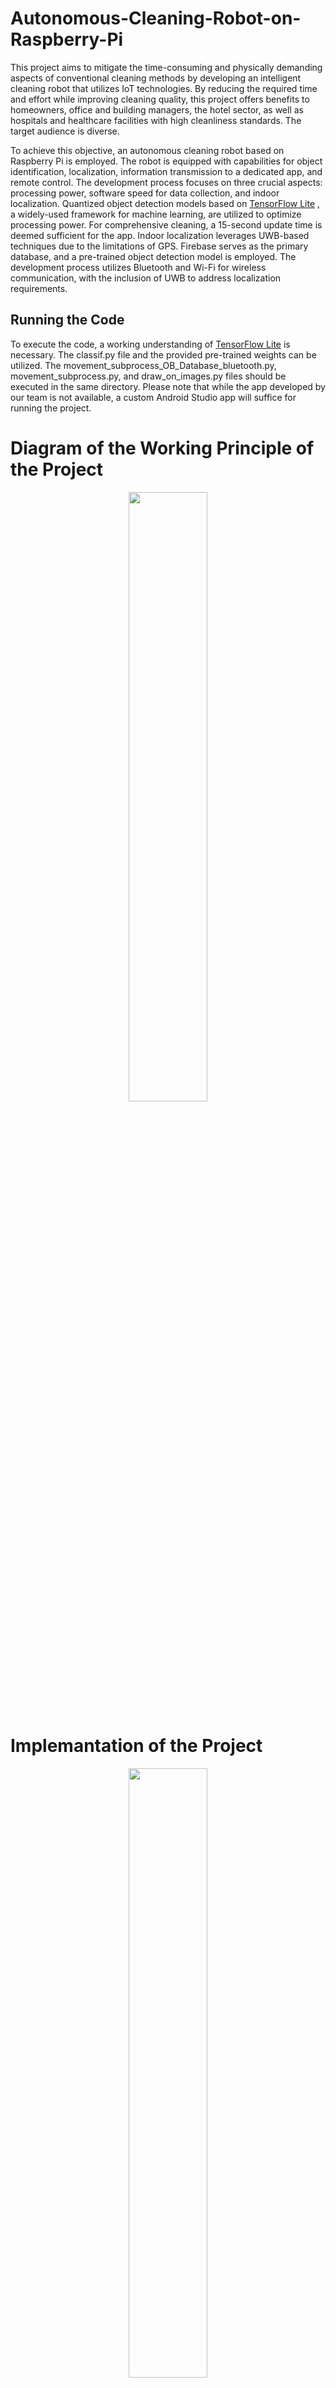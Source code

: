 # Autonomous-Cleaning-Robot-on-Raspberry-Pi


This project aims to mitigate the time-consuming and physically demanding aspects of conventional cleaning methods by developing an intelligent cleaning robot that utilizes IoT technologies. By reducing the required time and effort while improving cleaning quality, this project offers benefits to homeowners, office and building managers, the hotel sector, as well as hospitals and healthcare facilities with high cleanliness standards. The target audience is diverse.

To achieve this objective, an autonomous cleaning robot based on Raspberry Pi is employed. The robot is equipped with capabilities for object identification, localization, information transmission to a dedicated app, and remote control. The development process focuses on three crucial aspects: processing power, software speed for data collection, and indoor localization. Quantized object detection models based on  <a href="https://github.com/tensorflow/examples/blob/master/lite/examples/object_detection/raspberry_pi/README.md"> TensorFlow Lite</a> , a widely-used framework for machine learning, are utilized to optimize processing power. For comprehensive cleaning, a 15-second update time is deemed sufficient for the app. Indoor localization leverages UWB-based techniques due to the limitations of GPS. Firebase serves as the primary database, and a pre-trained object detection model is employed. The development process utilizes Bluetooth and Wi-Fi for wireless communication, with the inclusion of UWB to address localization requirements.

## Running the Code
To execute the code, a working understanding of  <a href="https://github.com/tensorflow/examples/blob/master/lite/examples/object_detection/raspberry_pi/README.md"> TensorFlow Lite</a>  is necessary. The classif.py file and the provided pre-trained weights can be utilized. The movement_subprocess_OB_Database_bluetooth.py, movement_subprocess.py, and draw_on_images.py files should be executed in the same directory. Please note that while the app developed by our team is not available, a custom Android Studio app will suffice for running the project.

# Diagram of the Working Principle of the Project


<p align="center">
<img src="https://github.com/baturalpguven/Autonomous-Cleaning-Robot-on-Raspberry-Pi/assets/77858949/369dfb3e-08f8-4986-ae45-eb2d100597a0" align = "center" width="50%" height="50%">
</p>

# Implemantation of the Project


<p align="center">
<img src="https://github.com/baturalpguven/Autonomous-Cleaning-Robot-on-Raspberry-Pi/assets/77858949/19868ea5-7dca-4f5f-8f5e-0956e88f6101" align = "center" width="50%" height="50%">
</p>




## 1. Raspberry Pi 3B+

In this project, the Raspberry Pi is positioned in the second layer of the robot to oversee and manage all of its functions. To provide power to the Raspberry Pi and other components like sonar sensors, Pi Camera, and UWB anchors, a power bank with a capacity of 50000 mAh is situated in close proximity to the Raspberry Pi. The power bank is connected to the Raspberry Pi via GPIO USB for an efficient power supply.

## 2. DC Motors and Motor Driver

In this project, the first layer of the robot contains four DC motors, each coupled with plastic wheels, responsible for the movement of the device. These motors are connected to a motor driver, which is situated in the same layer. To establish the connection between the motor driver and the Raspberry Pi, a breadboard is employed, utilizing GPIO pins as depicted in the hardware block diagram. In order to supply power to the motor driver, a 17V DC battery is positioned within the first layer of the robot and connected to the motor driver via GPIO.

## 3. Sonar Sensor
Sonar sensors are employed in the second layer of the robot and connected to the Raspberry Pi via a GPIO pin. These sensors play a crucial role in facilitating  autonomous movement and ensuring the safety of the robot. By detecting objects within proximity of fewer than 20 centimeters, the robot promptly halts its movement in that direction and adjusts its path accordingly.

## 4. UWB Anchor
Ultra-Wideband (UWB) technology plays a crucial role in the autonomous movement of the robot in this project. Four UWB anchors are strategically positioned in the second layer of the robot, as depicted in the "Diagram of the Working Principle of the Project". These anchors are connected to the Raspberry Pi through GPIO USB connections.

UWB technology is employed as an indoor GPS system for the robot. It utilizes short-range radio waves with a wide spectrum to precisely measure the time of flight (TOF) of signals. By measuring the time it takes for the signals to travel between the UWB anchors and the robot, the system can accurately calculate the robot's position in real time.

The UWB anchors act as reference points in the environment, providing distance and positioning information to the Raspberry Pi. This information is used to determine the most efficient routes for the robot to navigate and make informed decisions regarding its movement.

With the aid of UWB technology, the robot can determine its precise location within the environment, enabling it to effectively navigate and perform cleaning tasks autonomously. By utilizing UWB as an indoor GPS system, the robot can achieve accurate localization and improve the overall efficiency and effectiveness of its movement within the designated space.

## 5. Broomstick
The cleaning mechanism is executed by a broomstick, which is positioned in the first layer of the robot's body. It plays a pivotal role in carrying out the cleaning tasks assigned to the robot.

## 6. USB Camera

 <a href="https://github.com/tensorflow/examples/blob/master/lite/examples/object_detection/raspberry_pi/README.md"> TensorFlow Lite</a>  is employed to facilitate object detection capabilities in this project, specifically for edge devices like the USB camera utilized by the robot. TensorFlow Lite is a lightweight and optimized version of the TensorFlow framework, designed specifically for running machine learning models on resource-constrained devices, such as edge devices and mobile devices.

Model compression techniques are applied to enable the efficient deployment of machine learning models on edge devices. These techniques aim to reduce the size of the model without significantly compromising its performance. By compressing the model, it becomes more suitable for deployment on edge devices with limited computational resources, such as the USB camera in this project.

The USB camera, situated on the second floor of the robot, provides a broader field of view, allowing for effective object detection and recognition. Through the utilization of TensorFlow Lite and model compression techniques, the USB camera can efficiently process the captured images and leverage the object detection capabilities to identify and recognize objects within its field of view. This enables the robot to perform tasks such as object tracking, obstacle avoidance, or any other relevant functionality required for its autonomous operation.

## Android Mobile App
An Android mobile phone is employed for manual control of the robot. It is connected to the Raspberry Pi via the Bluetooth protocol, allowing users to manually control the robot when necessary. Furthermore, the mobile phone serves as a display interface for viewing data regarding encountered objects, which is transmitted from the Raspberry Pi via the Google Firebase platform using Wi-Fi communication protocols.


<p align="center">
<img src="https://github.com/baturalpguven/Autonomous-Cleaning-Robot-on-Raspberry-Pi/assets/77858949/1a420a87-a0f4-4864-92b1-00f6535a6e9f" align = "center" width="50%" height="50%">
</p>


## Demo of the Project

<p align="center">
  <a href="https://youtu.be/4zjsMoJlkdo">
    <img src="https://img.youtube.com/vi/4zjsMoJlkdo/0.jpg" alt="Thumbnail">
  </a>
</p>


## Special Thanks
Especially thanks to my esteemed group members for helping in the development process of this project.

